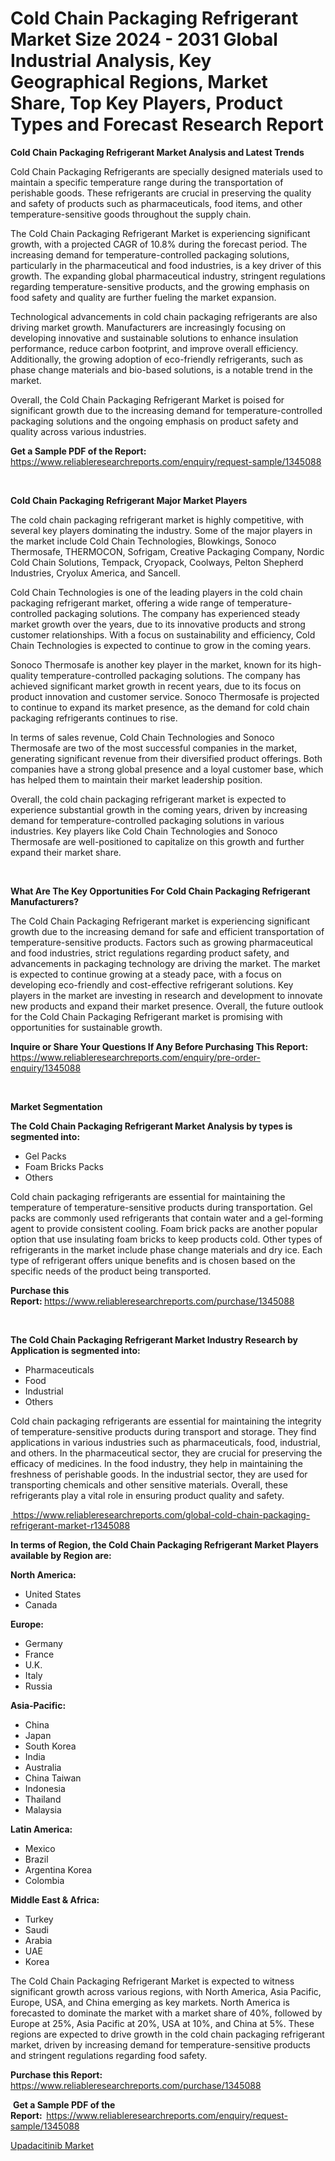 <p><h1>Cold Chain Packaging Refrigerant Market Size 2024 - 2031 Global Industrial Analysis, Key Geographical Regions, Market Share, Top Key Players, Product Types and Forecast Research Report</h1></p><p><strong>Cold Chain Packaging Refrigerant Market Analysis and Latest Trends</strong></p>
<p><p>Cold Chain Packaging Refrigerants are specially designed materials used to maintain a specific temperature range during the transportation of perishable goods. These refrigerants are crucial in preserving the quality and safety of products such as pharmaceuticals, food items, and other temperature-sensitive goods throughout the supply chain.</p><p>The Cold Chain Packaging Refrigerant Market is experiencing significant growth, with a projected CAGR of 10.8% during the forecast period. The increasing demand for temperature-controlled packaging solutions, particularly in the pharmaceutical and food industries, is a key driver of this growth. The expanding global pharmaceutical industry, stringent regulations regarding temperature-sensitive products, and the growing emphasis on food safety and quality are further fueling the market expansion.</p><p>Technological advancements in cold chain packaging refrigerants are also driving market growth. Manufacturers are increasingly focusing on developing innovative and sustainable solutions to enhance insulation performance, reduce carbon footprint, and improve overall efficiency. Additionally, the growing adoption of eco-friendly refrigerants, such as phase change materials and bio-based solutions, is a notable trend in the market.</p><p>Overall, the Cold Chain Packaging Refrigerant Market is poised for significant growth due to the increasing demand for temperature-controlled packaging solutions and the ongoing emphasis on product safety and quality across various industries.</p></p>
<p><strong>Get a Sample PDF of the Report:&nbsp;</strong> <a href="https://www.reliableresearchreports.com/enquiry/request-sample/1345088">https://www.reliableresearchreports.com/enquiry/request-sample/1345088</a></p>
<p>&nbsp;</p>
<p><strong>Cold Chain Packaging Refrigerant Major Market Players</strong></p>
<p><p>The cold chain packaging refrigerant market is highly competitive, with several key players dominating the industry. Some of the major players in the market include Cold Chain Technologies, Blowkings, Sonoco Thermosafe, THERMOCON, Sofrigam, Creative Packaging Company, Nordic Cold Chain Solutions, Tempack, Cryopack, Coolways, Pelton Shepherd Industries, Cryolux America, and Sancell.</p><p>Cold Chain Technologies is one of the leading players in the cold chain packaging refrigerant market, offering a wide range of temperature-controlled packaging solutions. The company has experienced steady market growth over the years, due to its innovative products and strong customer relationships. With a focus on sustainability and efficiency, Cold Chain Technologies is expected to continue to grow in the coming years.</p><p>Sonoco Thermosafe is another key player in the market, known for its high-quality temperature-controlled packaging solutions. The company has achieved significant market growth in recent years, due to its focus on product innovation and customer service. Sonoco Thermosafe is projected to continue to expand its market presence, as the demand for cold chain packaging refrigerants continues to rise.</p><p>In terms of sales revenue, Cold Chain Technologies and Sonoco Thermosafe are two of the most successful companies in the market, generating significant revenue from their diversified product offerings. Both companies have a strong global presence and a loyal customer base, which has helped them to maintain their market leadership position.</p><p>Overall, the cold chain packaging refrigerant market is expected to experience substantial growth in the coming years, driven by increasing demand for temperature-controlled packaging solutions in various industries. Key players like Cold Chain Technologies and Sonoco Thermosafe are well-positioned to capitalize on this growth and further expand their market share.</p></p>
<p>&nbsp;</p>
<p><strong>What Are The Key Opportunities For Cold Chain Packaging Refrigerant Manufacturers?</strong></p>
<p><p>The Cold Chain Packaging Refrigerant market is experiencing significant growth due to the increasing demand for safe and efficient transportation of temperature-sensitive products. Factors such as growing pharmaceutical and food industries, strict regulations regarding product safety, and advancements in packaging technology are driving the market. The market is expected to continue growing at a steady pace, with a focus on developing eco-friendly and cost-effective refrigerant solutions. Key players in the market are investing in research and development to innovate new products and expand their market presence. Overall, the future outlook for the Cold Chain Packaging Refrigerant market is promising with opportunities for sustainable growth.</p></p>
<p><strong>Inquire or Share Your Questions If Any Before Purchasing This Report:</strong> <a href="https://www.reliableresearchreports.com/enquiry/pre-order-enquiry/1345088">https://www.reliableresearchreports.com/enquiry/pre-order-enquiry/1345088</a></p>
<p>&nbsp;</p>
<p><strong>Market Segmentation</strong></p>
<p><strong>The Cold Chain Packaging Refrigerant Market Analysis by types is segmented into:</strong></p>
<p><ul><li>Gel Packs</li><li>Foam Bricks Packs</li><li>Others</li></ul></p>
<p><p>Cold chain packaging refrigerants are essential for maintaining the temperature of temperature-sensitive products during transportation. Gel packs are commonly used refrigerants that contain water and a gel-forming agent to provide consistent cooling. Foam brick packs are another popular option that use insulating foam bricks to keep products cold. Other types of refrigerants in the market include phase change materials and dry ice. Each type of refrigerant offers unique benefits and is chosen based on the specific needs of the product being transported.</p></p>
<p><strong>Purchase this Report:&nbsp;</strong><a href="https://www.reliableresearchreports.com/purchase/1345088">https://www.reliableresearchreports.com/purchase/1345088</a></p>
<p>&nbsp;</p>
<p><strong>The Cold Chain Packaging Refrigerant Market Industry Research by Application is segmented into:</strong></p>
<p><ul><li>Pharmaceuticals</li><li>Food</li><li>Industrial</li><li>Others</li></ul></p>
<p><p>Cold chain packaging refrigerants are essential for maintaining the integrity of temperature-sensitive products during transport and storage. They find applications in various industries such as pharmaceuticals, food, industrial, and others. In the pharmaceutical sector, they are crucial for preserving the efficacy of medicines. In the food industry, they help in maintaining the freshness of perishable goods. In the industrial sector, they are used for transporting chemicals and other sensitive materials. Overall, these refrigerants play a vital role in ensuring product quality and safety.</p></p>
<p><a href="https://www.reliableresearchreports.com/global-cold-chain-packaging-refrigerant-market-r1345088">&nbsp;https://www.reliableresearchreports.com/global-cold-chain-packaging-refrigerant-market-r1345088</a></p>
<p><strong>In terms of Region, the Cold Chain Packaging Refrigerant Market Players available by Region are:</strong></p>
<p>
    <p> <strong> North America: </strong>
        <ul>
            <li>United States</li>
            <li>Canada</li>
        </ul>
        </p> 
    <p> <strong> Europe: </strong>
        <ul>
            <li>Germany</li>
            <li>France</li>
            <li>U.K.</li>
            <li>Italy</li>
            <li>Russia</li>
        </ul>
        </p> 
    <p> <strong> Asia-Pacific: </strong>
        <ul>
            <li>China</li>
            <li>Japan</li>
            <li>South Korea</li>
            <li>India</li>
            <li>Australia</li>
            <li>China Taiwan</li>
            <li>Indonesia</li>
            <li>Thailand</li>
            <li>Malaysia</li>
        </ul>
        </p> 
    <p> <strong> Latin America: </strong>
        <ul>
            <li>Mexico</li>
            <li>Brazil</li>
            <li>Argentina Korea</li>
            <li>Colombia</li>
        </ul>
        </p> 
    <p> <strong> Middle East & Africa: </strong>
        <ul>
            <li>Turkey</li>
            <li>Saudi</li>
            <li>Arabia</li>
            <li>UAE</li>
            <li>Korea</li>
        </ul>
    </p>
    </p>
<p><p>The Cold Chain Packaging Refrigerant Market is expected to witness significant growth across various regions, with North America, Asia Pacific, Europe, USA, and China emerging as key markets. North America is forecasted to dominate the market with a market share of 40%, followed by Europe at 25%, Asia Pacific at 20%, USA at 10%, and China at 5%. These regions are expected to drive growth in the cold chain packaging refrigerant market, driven by increasing demand for temperature-sensitive products and stringent regulations regarding food safety.</p></p>
<p><strong>Purchase this Report: </strong><a href="https://www.reliableresearchreports.com/purchase/1345088">https://www.reliableresearchreports.com/purchase/1345088</a></p>
<p>&nbsp;<strong>Get a Sample PDF of the Report:&nbsp;&nbsp;</strong><a href="https://www.reliableresearchreports.com/enquiry/request-sample/1345088">https://www.reliableresearchreports.com/enquiry/request-sample/1345088</a></p>
<p><strong></strong></p>
<p><p><a href="https://github.com/ruddyyedelwadw/Market-Research-Report-List-3/blob/main/upadacitinib-market.md">Upadacitinib Market</a></p></p>
